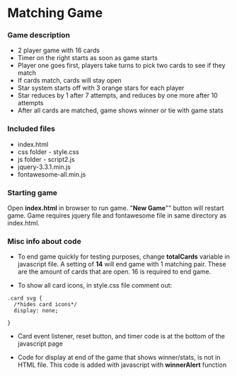 # Matching Game

### Game description

- 2 player game with 16 cards
- Timer on the right starts as soon as game starts
- Player one goes first, players take turns to pick two cards to see if they match
- If cards match, cards will stay open
- Star system starts off with 3 orange stars for each player
- Star reduces by 1 after 7 attempts, and reduces by one more after 10 attempts
- After all cards are matched, game shows winner or tie with game stats

### Included files

* index.html
* css folder - style.css
* js folder - script2.js
* jquery-3.3.1.min.js
* fontawesome-all.min.js

### Starting game

Open **index.html** in browser to run game. "**New Game**"" button will restart game.
Game requires jquery file and fontawesome file in same directory as index.html.

### Misc info about code

- To end game quickly for testing purposes, change **totalCards** variable in javascript file. A setting of **14** will end game with 1 matching pair.
These are the amount of cards that are open. 16 is required to end game.

- To show all card icons, in style.css file comment out:

```
.card svg {
  /*hides card icons*/
  display: none;

}
```
- Card event listener, reset button, and timer code is at the bottom of the javascript page

- Code for display at end of the game that shows winner/stats, is not in HTML file. This code is added with javascript with **winnerAlert** function